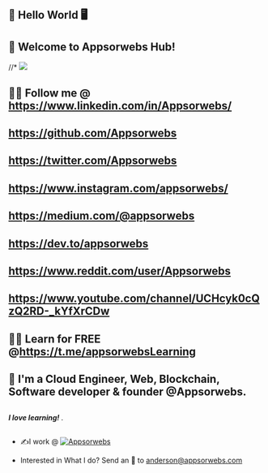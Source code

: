 ## 👋 Hello World 🖥️

## 🔮 Welcome to Appsorwebs Hub!

//* <img src='https://res.cloudinary.com/appsorwebs/image/upload/v1658158447/APPSORWEBS_LTD_US_BANNER_dlksjv.png' >

## 👨‍💻 Follow me @ https://www.linkedin.com/in/Appsorwebs/
## https://github.com/Appsorwebs
## https://twitter.com/Appsorwebs
## https://www.instagram.com/appsorwebs/
## https://medium.com/@appsorwebs
## https://dev.to/appsorwebs
## https://www.reddit.com/user/Appsorwebs
## https://www.youtube.com/channel/UCHcyk0cQzQ2RD-_kYfXrCDw
## 👨‍💻 Learn for FREE @https://t.me/appsorwebsLearning

## 🧙 I'm a Cloud Engineer, Web, Blockchain, Software developer & founder @Appsorwebs.
##
<strong><em> I love learning! </em></strong>.
##
- ✍️I work @ <a href="https://appsorwebs.com" target="_blank"><img alt="Appsorwebs" src="https://img.shields.io/badge/-Appsorwebs-2962FF?logo=Appsorwebs&style=flat-square" /></a>



- Interested in What I do? Send an 📧 to anderson@appsorwebs.com


<p>


</p>

<!-- Appsorwebs/Appsorwebs is a ✨ special ✨ repository because its `README.md` (this file) appears on your GitHub profile.
You can click the Preview link to take a look at your changes.
